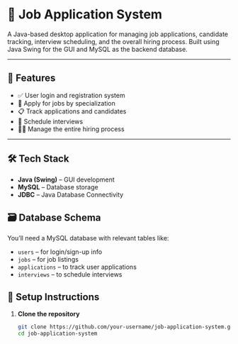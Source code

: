 # 💼 Job Application System

A Java-based desktop application for managing job applications, candidate tracking, interview scheduling, and the overall hiring process. Built using Java Swing for the GUI and MySQL as the backend database.

---

## 🚀 Features

- ✅ User login and registration system
- 📌 Apply for jobs by specialization
- 📋 Track applications and candidates
- 📅 Schedule interviews
- 🧑‍💼 Manage the entire hiring process

---

## 🛠️ Tech Stack

- **Java (Swing)** – GUI development
- **MySQL** – Database storage
- **JDBC** – Java Database Connectivity

## 🗃️ Database Schema

You’ll need a MySQL database with relevant tables like:
- `users` – for login/sign-up info
- `jobs` – for job listings
- `applications` – to track user applications
- `interviews` – to schedule interviews

## 🔧 Setup Instructions

1. **Clone the repository**
   ```bash
   git clone https://github.com/your-username/job-application-system.git
   cd job-application-system
